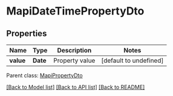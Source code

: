 # MapiDateTimePropertyDto

## Properties
Name | Type | Description | Notes
------------ | ------------- | ------------- | -------------
**value** | **Date** | Property value              | [default to undefined]

 Parent class: [MapiPropertyDto](MapiPropertyDto.md)

[[Back to Model list]](README.md#documentation-for-models) [[Back to API list]](README.md#documentation-for-api-endpoints) [[Back to README]](README.md)
